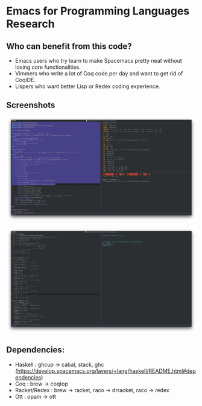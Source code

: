 # Emacs for Programming Languages Research

## Who can benefit from this code?

* Emacs users who try learn to make Spacemacs pretty neat without losing core functionalities.
* Vimmers who write a lot of Coq code per day and want to get rid of CoqIDE.
* Lispers who want better Lisp or Redex coding experience.

## Screenshots

![Coq Proof Assistant](imgs/coq.png)

![PLT Redex](imgs/redex.png)

## Dependencies:

- Haskell : ghcup -> cabal, stack, ghc (https://develop.spacemacs.org/layers/+lang/haskell/README.html#dependencies)
- Coq : brew -> coqtop
- Racket/Redex : brew -> racket, raco -> drracket, raco -> redex
- Ott : opam -> ott
